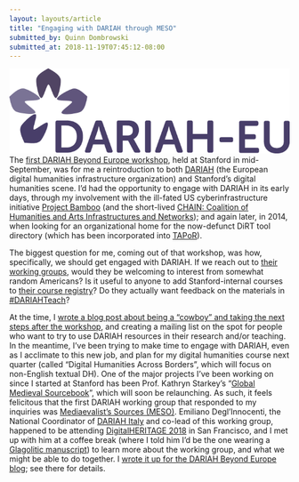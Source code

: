 ```yaml
---
layout: layouts/article
title: "Engaging with DARIAH through MESO"
submitted_by: Quinn Dombrowski
submitted_at: 2018-11-19T07:45:12-08:00
---
```


![](/post-images/DARIAH-EU-Logo-ohne-Unterschrift-RGB.png)
The [first DARIAH Beyond Europe workshop](https://dbe.hypotheses.org/workshops/stanford), held at Stanford in mid-September, was for me a reintroduction to both [DARIAH](https://www.dariah.eu/) (the European digital humanities infrastructure organization) and Stanford’s digital humanities scene. I’d had the opportunity to engage with DARIAH in its early days, through my involvement with the ill-fated US cyberinfrastructure initiative [Project Bamboo](http://www.projectbamboo.org/) (and the short-lived [CHAIN: Coalition of Humanities and Arts Infrastructures and Networks](https://mith.umd.edu/chain/)); and again later, in 2014, when looking for an organizational home for the now-defunct DiRT tool directory (which has been incorporated into [TAPoR](http://tapor.ca/home)).


The biggest question for me, coming out of that workshop, was how, specifically, we should get engaged with DARIAH. If we reach out to [their working groups](https://www.dariah.eu/activities/working-groups-list/), would they be welcoming to interest from somewhat random Americans? Is it useful to anyone to add Stanford-internal courses to [their course registry](https://registries.clarin-dariah.eu/courses/)? Do they actually want feedback on the materials in [#DARIAHTeach](https://teach.dariah.eu/)?



At the time, I [wrote a blog post about being a “cowboy” and taking the next steps after the workshop](https://dbe.hypotheses.org/1479), and creating a mailing list on the spot for people who want to try to use DARIAH resources in their research and/or teaching. In the meantime, I’ve been trying to make time to engage with DARIAH, even as I acclimate to this new job, and plan for my digital humanities course next quarter (called “Digital Humanities Across Borders”, which will focus on non-English textual DH). One of the major projects I’ve been working on since I started at Stanford has been Prof. Kathryn Starkey’s “[Global Medieval Sourcebook](http://sourcebook.stanford.edu/)”, which will soon be relaunching. As such, it feels felicitous that the first DARIAH working group that responded to my inquiries was [Mediaevalist’s Sources (MESO)](https://www.dariah.eu/activities/working-groups/meso-mediaevalists-sources-sustainability/). Emiliano Degl’Innocenti, the National Coordinator of [DARIAH Italy](http://it.dariah.eu/) and co-lead of this working group, happened to be attending [DigitalHERITAGE 2018](http://www.digitalheritage2018.org/) in San Francisco, and I met up with him at a coffee break (where I told him I’d be the one wearing a [Glagolitic manuscript](https://en.wikipedia.org/wiki/Codex_Assemanius)) to learn more about the working group, and what we might be able to do together. I [wrote it up for the DARIAH Beyond Europe blog](https://dbe.hypotheses.org/1899); see there for details.


